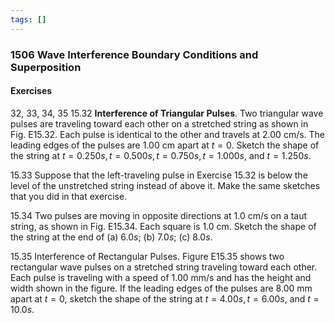 ```yaml
---
tags: []
---
```


### 1506 Wave Interference Boundary Conditions and Superposition

#### Exercises
32, 33, 34, 35
15.32 **Interference of Triangular Pulses**. Two triangular wave pulses are traveling toward each other on a stretched string as shown in Fig. E15.32. Each pulse is identical to the other and travels at $2.00 \text{ cm/s}$. The leading edges of the pulses are $1.00 \text{ cm}$ apart at $t = 0$. Sketch the shape of the string at $t = 0.250s, t = 0.500s, t = 0.750s, t = 1.000s$, and $t = 1.250 s$.

15.33 Suppose that the left-traveling pulse in Exercise 15.32 is below the level of the unstretched string instead of above it. Make the same sketches that you did in that exercise.

15.34 Two pulses are moving in opposite directions at $1.0\text{ cm/s}$ on a taut string, as shown in Fig. E15.34. Each square is $1.0$ cm. Sketch the shape of the string at the end of (a) $6.0 s$; (b) $7.0 s$; (c) $8.0 s$.

15.35 Interference of Rectangular Pulses. Figure E15.35 shows two rectangular wave pulses on a stretched string traveling toward each other. Each pulse is traveling with a speed of $1.00 \text{ mm/s}$ and has the height and width shown in the figure. If the leading edges of the pulses are $8.00$ mm apart at $t = 0$, sketch the shape of the string at $t = 4.00 s, t = 6.00 s$, and $t = 10.0 s$.
